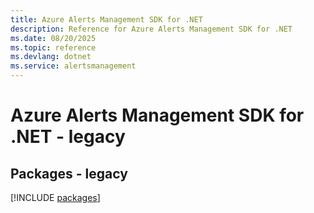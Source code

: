 ```yaml
---
title: Azure Alerts Management SDK for .NET
description: Reference for Azure Alerts Management SDK for .NET
ms.date: 08/20/2025
ms.topic: reference
ms.devlang: dotnet
ms.service: alertsmanagement
---
```

# Azure Alerts Management SDK for .NET - legacy
## Packages - legacy
[!INCLUDE [packages](alerts-management-index.md)]